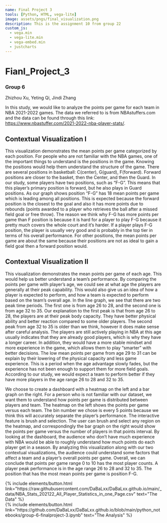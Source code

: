 ```yaml
---
name: Final Project 3
tools: [Python, HTML, vega-lite]
image: assets/pngs/final_visualization.png
description: This is the assignment 10 from group 22
custom_js:
  - vega.min
  - vega-lite.min
  - vega-embed.min
  - justcharts
---
```


# Fianl_Project_3

### Group 6

Zhizhou Xu, Yeting Qi, Jindi Zhang

In this study, we would like to analyze the points per game for each team in NBA 2021-2022 games. The data we referred to is from NBAstuffers.com and the data can be found through this link: https://www.nbastuffer.com/2021-2022-nba-player-stats/.

## Contextual Visualization Ⅰ

<vegachart schema-url="{{ site.baseurl }}/assets/json/PPG_position.json" style="width: 100%"></vegachart>
This visualization demonstrates the mean points per game categorized by each position. For people who are not familiar with the NBA games, one of the important things to understand is the positions in the game. Knowing the positions would help them understand the structure of the game. There are several positions in basketball: C(center), G(guard), F(forward). Forward positions are closer to the basket, then the Center, and then the Guard. In our study, some players have two positions, such as “F-G”. This means that this player’s primary position is forward, but he also plays in Guard positions. As our graph shows position “F-G” has 18 mean points per game which is leading among all positions. This is expected because the forward position is the closest to the goal and also it has more points due to rebounds (points awarded to a player who retrieves the ball after a missed field goal or free throw). The reason we think why F-G has more points per game than F position is because it is hard for a player to play F-G because it pretty much covers the whole court and it’s harder. If a player plays F-G position, the player is usually very good and is probably in the top tier in terms of his overall performance. For other positions, the mean points per game are about the same because their positions are not as ideal to gain a field goal then a forward position would.

## Contextual Visualization Ⅱ

<vegachart schema-url="{{ site.baseurl }}/assets/json/PPG_AGE.json" style="width: 100%"></vegachart>
This visualization demonstrates the mean points per game of each age. This would help us better understand a team’s performance. By comparing the points per game with player’s age, we could see at what age the players are generally at their peak capability. This would also give us an idea of how a player is expected to perform, and how a team is expected to perform based on the team’s overall age. In the line graph, we see that there are two peak time periods. The first one is from age 26 to 28, and the second one is from age 32 to 35. Our explanation to the first peak is that from age 26 to 28, the players are at their peak body capacity. They have better physical ability and better reaction compared to some older players. The second peak from age 32 to 35 is older than we think, however it does make sense after careful analysis. The players are still actively playing in NBA at this age usually indicates that they are already good players, which is why they have a longer career. In addition, they would have a more stable mindset and more experience in the game, which allows them to play “smarter” with better decisions. The low mean points per game from age 29 to 31 can be explain by their lowering of the physical capacity and less game experience. This is a period when the age advantage slowly fades, but the experience has not been enough to support them for more field goals. According to our study, we would expect a team to perform better if they have more players in the age range 26 to 28 and 32 to 35.

<vegachart schema-url="{{ site.baseurl }}/assets/json/Team_PPG.json" style="width: 100%"></vegachart>
We choose to create a dashboard with a heatmap on the left and a bar graph on the right. For a person who is not familiar with our dataset, we want them to understand how points per game is distributed between players and team. The heatmap on the left shows the points per game versus each team. The bin number we chose is every 5 points because we think this will accurately separate the player’s performance. The interactive feature is brush and selection. The user can brush and select any region on the heatmap, and correspondingly the bar graph on the right would show the points per game versus the number of players in that points interval. By looking at the dashboard, the audience who don’t have much experience with NBA would be able to roughly understand how much points do each player get in a season. By analyzing this visualization along with our two contextual visualizations, the audience could understand some factors that affect a team and a player’s overall points per game. Overall, we can conclude that points per game range 0 to 10 has the most player counts. A player peak performance is in the age range 26 to 28 and 32 to 35. The position that has the most mean points per game is position F-G.

<!-- these are written in a combo of html and liquid -->

<div class="left">
{% include elements/button.html link="https://raw.githubusercontent.com/DaBaLxx/DaBaLxx.github.io/main/_data/NBA_Stats_202122_All_Player_Statistics_in_one_Page.csv" text="The Data" %}
</div>

<div class="right">
{% include elements/button.html link="https://github.com/DaBaLxx/DaBaLxx.github.io/blob/main/python_notebooks/group-6-finalproject-3.ipynb" text="The Analysis" %}
</div>
